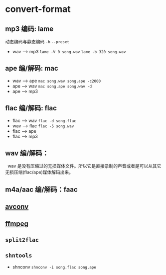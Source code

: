 #  convert-format

## mp3 编码: lame

动态编码与静态编码 `-b` `--preset`

+ wav --> mp3 `lame -V 0 song.wav` `lame -b 320 song.wav`

## ape 编/解码: mac
+ wav --> ape `mac song.wav song.ape -c2000`
+ ape --> wav `mac song.ape song.wav -d`
+ ape --> mp3

## flac 编/解码: flac
+ flac --> wav `flac -d song.flac`
+ wav --> flac `flac -5 song.wav`
+ flac --> ape 
+ flac --> mp3

## wav 编/解码：
&nbsp;&nbsp;wav 是没有压缩过的无损媒体文件。所以它是直接录制的声音或者是可以从其它无损压缩(flac/ape)媒体解码出来。

## m4a/aac 编/解码：faac

## [avconv](avconv.md)

## [ffmpeg](ffmpeg.md)

## `split2flac`

## `shntools`

+ shnconv `shnconv -i song.flac song.ape`

